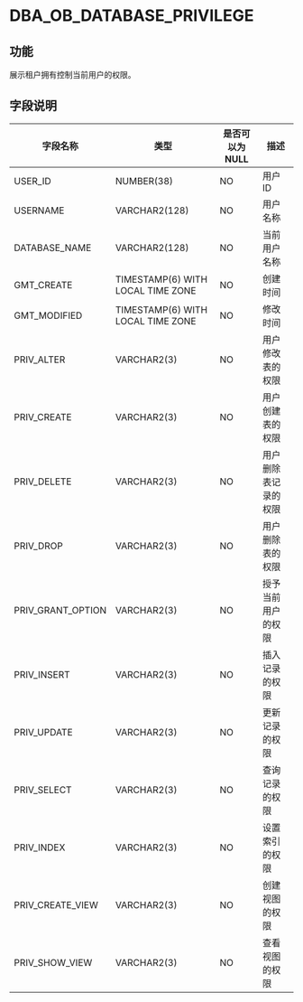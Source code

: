 # DBA_OB_DATABASE_PRIVILEGE

## 功能

展示租户拥有控制当前用户的权限。

## 字段说明

| 字段名称          | 类型          | 是否可以为 NULL | 描述              |
|-------------------|-----------------------------------|------|-----|
| USER_ID           | NUMBER(38)                        | NO   |   用户 ID      |
| USERNAME          | VARCHAR2(128)                     | NO   |   用户名称      |
| DATABASE_NAME     | VARCHAR2(128)                     | NO   |   当前用户名称       |
| GMT_CREATE        | TIMESTAMP(6) WITH LOCAL TIME ZONE | NO   |   创建时间       |
| GMT_MODIFIED      | TIMESTAMP(6) WITH LOCAL TIME ZONE | NO   |   修改时间      |
| PRIV_ALTER        | VARCHAR2(3)                       | NO   |   用户修改表的权限       |
| PRIV_CREATE       | VARCHAR2(3)                       | NO   |   用户创建表的权限      |
| PRIV_DELETE       | VARCHAR2(3)                       | NO   |   用户删除表记录的权限      |
| PRIV_DROP         | VARCHAR2(3)                       | NO   |   用户删除表的权限      |
| PRIV_GRANT_OPTION | VARCHAR2(3)                       | NO   |   授予当前用户的权限      |
| PRIV_INSERT       | VARCHAR2(3)                       | NO   |   插入记录的权限      |
| PRIV_UPDATE       | VARCHAR2(3)                       | NO   |   更新记录的权限      |
| PRIV_SELECT       | VARCHAR2(3)                       | NO   |   查询记录的权限      |
| PRIV_INDEX        | VARCHAR2(3)                       | NO   |   设置索引的权限      |
| PRIV_CREATE_VIEW  | VARCHAR2(3)                       | NO   |   创建视图的权限      |
| PRIV_SHOW_VIEW    | VARCHAR2(3)                       | NO   |   查看视图的权限      |
